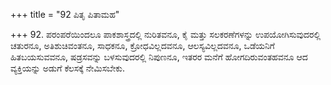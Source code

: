 +++
title = "92 ಪಿತೃ ಪಿತಾಮಹ"

+++
92. ಪರಂಪರೆಯಿಂದಲೂ ಪಾಕಶಾಸ್ತ್ರದಲ್ಲಿ ನುರಿತವನೂ, ಕೈ ಮತ್ತು ಸಲಕರಣೆಗಳನ್ನು ಉಪಯೋಗಿಸುವುದರಲ್ಲಿ ಚತುರನೂ, ಅತಿಶುಚಿವಂತನೂ, ಸಾಧಕನೂ, ಕ್ರೋಧವಿಲ್ಲದವನೂ, ಆಲಸ್ಯವಿಲ್ಲದವನೂ, ಒಡೆಯನಿಗೆ ಹಿತಬಯಸುವವನೂ, ಷಡ್ರಸವನ್ನು ಬಳಸುವುದರಲ್ಲಿ ನಿಪುಣನೂ, ಇತರರ ಮನೆಗೆ ಹೋಗದಿರುವಂತಹವನೂ ಆದ  ವ್ಯಕ್ತಿಯನ್ನು ಅಡುಗೆ ಕೆಲಸಕ್ಕೆ ನೇಮಿಸಬೇಕು.